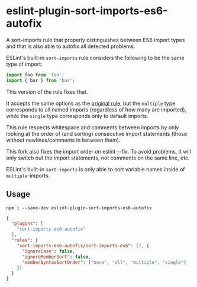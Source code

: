 # eslint-plugin-sort-imports-es6-autofix

A sort-imports rule that properly distinguishes between ES6 import types and that is also able to autofix all detected problems.

ESLint's built-in `sort-imports` rule considers the following to be the same type of import:

```js
import foo from 'foo';
import { bar } from 'bar';
```

This version of the rule fixes that.

It accepts the same options as the [original rule](http://eslint.org/docs/rules/sort-imports), but the `multiple` type corresponds to all named imports (regardless of how many are imported), while the `single` type corresponds only to default imports.

This rule respects whitespace and comments between imports by only looking at the order of (and sorting) consecutive import statements (those without newlines/comments in between them).

This fork also fixes the import order on eslint --fix.
To avoid problems, it will only switch out the import statements, not comments on the same line, etc.

ESLint's built-in `sort-imports` is only able to sort variable names inside of `multiple`-imports.

## Usage

`npm i --save-dev eslint-plugin-sort-imports-es6-autofix`

```json
{
  "plugins": [
    "sort-imports-es6-autofix"
  ],
  "rules": {
    "sort-imports-es6-autofix/sort-imports-es6": [2, {
      "ignoreCase": false,
      "ignoreMemberSort": false,
      "memberSyntaxSortOrder": ["none", "all", "multiple", "single"]
    }]
  }
}
```
